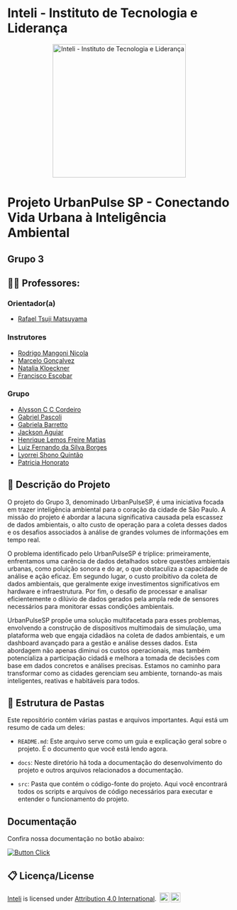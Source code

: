 # Inteli - Instituto de Tecnologia e Liderança 

<p align="center">
<a href= "https://www.inteli.edu.br/"><img src="./docs/static/img/inteli.png" alt="Inteli - Instituto de Tecnologia e Liderança" width="300px"></a>
</p>

# Projeto UrbanPulse SP - Conectando Vida Urbana à Inteligência Ambiental

## Grupo 3

## :teacher: Professores:
### Orientador(a) 
- <a href="https://www.linkedin.com/in/rafaelmatsuyama/">Rafael Tsuji Matsuyama</a>
### Instrutores
- <a href="https://www.linkedin.com/in/rodrigo-mangoni-nicola-537027158/">Rodrigo Mangoni Nicola</a>
- <a href="https://www.linkedin.com/in/marcelo-gon%C3%A7alves-phd-a550652/">Marcelo Gonçalvez</a> 
- <a href="https://www.linkedin.com/in/natalia-k-37a62052/">Natalia Kloeckner</a>
- <a href="https://www.linkedin.com/in/francisco-escobar/">Francisco Escobar</a> 

### Grupo
- <a href="https://www.linkedin.com/in/alysson-c-c-cordeiro-0684a8236/">Alysson C C Cordeiro</a>
- <a href="https://www.linkedin.com/in/gabriel-pascoli-73733b200/">Gabriel Pascoli</a>
- <a href="https://www.linkedin.com/in/gabriela-barretto-dados/">Gabriela Barretto</a>
- <a href="https://www.linkedin.com/in/jackson-aguiar/">Jackson Aguiar</a>
- <a href="https://www.linkedin.com/in/henriquelfmatias/">Henrique Lemos Freire Matias</a>
- <a href="https://www.linkedin.com/in/sbluizfernando/">Luiz Fernando da Silva Borges</a>
- <a href="https://www.linkedin.com/in/lyorrei/">Lyorrei Shono Quintão</a>
- <a href="https://www.linkedin.com/in/patriciahonorato/">Patricia Honorato</a>

## 📝 Descrição do Projeto 

O projeto do Grupo 3, denominado UrbanPulseSP, é uma iniciativa focada em trazer inteligência ambiental para o coração da cidade de São Paulo. A missão do projeto é abordar a lacuna significativa causada pela escassez de dados ambientais, o alto custo de operação para a coleta desses dados e os desafios associados à análise de grandes volumes de informações em tempo real.

O problema identificado pelo UrbanPulseSP é tríplice: primeiramente, enfrentamos uma carência de dados detalhados sobre questões ambientais urbanas, como poluição sonora e do ar, o que obstaculiza a capacidade de análise e ação eficaz. Em segundo lugar, o custo proibitivo da coleta de dados ambientais, que geralmente exige investimentos significativos em hardware e infraestrutura. Por fim, o desafio de processar e analisar eficientemente o dilúvio de dados gerados pela ampla rede de sensores necessários para monitorar essas condições ambientais.

UrbanPulseSP propõe uma solução multifacetada para esses problemas, envolvendo a construção de dispositivos multimodais de simulação, uma plataforma web que engaja cidadãos na coleta de dados ambientais, e um dashboard avançado para a gestão e análise desses dados. Esta abordagem não apenas diminui os custos operacionais, mas também potencializa a participação cidadã e melhora a tomada de decisões com base em dados concretos e análises precisas. Estamos no caminho para transformar como as cidades gerenciam seu ambiente, tornando-as mais inteligentes, reativas e habitáveis para todos.

## 📁 Estrutura de Pastas

Este repositório contém várias pastas e arquivos importantes. Aqui está um resumo de cada um deles:

- `README.md`: Este arquivo serve como um guia e explicação geral sobre o projeto. É o documento que você está lendo agora.

- `docs`: Neste diretório há toda a documentação do desenvolvimento do projeto e outros arquivos relacionados a documentação.

- `src`: Pasta que contém o código-fonte do projeto. Aqui você encontrará todos os scripts e arquivos de código necessários para executar e entender o funcionamento do projeto.

## Documentação

  Confira nossa documentação no botão abaixo:

  [![Button Click]][Link]

  [Button Click]: https://img.shields.io/badge/Documentação-37a779?style=for-the-badge
  [Link]: https://inteli-college.github.io/2024-T0002-EC09-G03/


## 📋 Licença/License

<a rel="cc:attributionURL dct:creator" property="cc:attributionName" href="https://github.com/2023M8T2-Inteli/grupo1">Inteli</a> is licensed under <a href="http://creativecommons.org/licenses/by/4.0/?ref=chooser-v1" target="_blank" rel="license noopener noreferrer" style="display:inline-block;">Attribution 4.0 International</a>. <img style="height:22px!important;margin-left:3px;vertical-align:text-bottom;" src="https://mirrors.creativecommons.org/presskit/icons/cc.svg?ref=chooser-v1"><img style="height:22px!important;margin-left:3px;vertical-align:text-bottom;" src="https://mirrors.creativecommons.org/presskit/icons/by.svg?ref=chooser-v1"><p xmlns:cc="http://creativecommons.org/ns#" xmlns:dct="http://purl.org/dc/terms/"></p>
